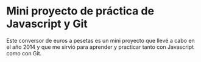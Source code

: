 # Mini proyecto de práctica de Javascript y Git
Este conversor de euros a pesetas es un mini proyecto que llevé a cabo en el año 2014 y que me sirvió para aprender y practicar tanto con Javascript como con Git.
